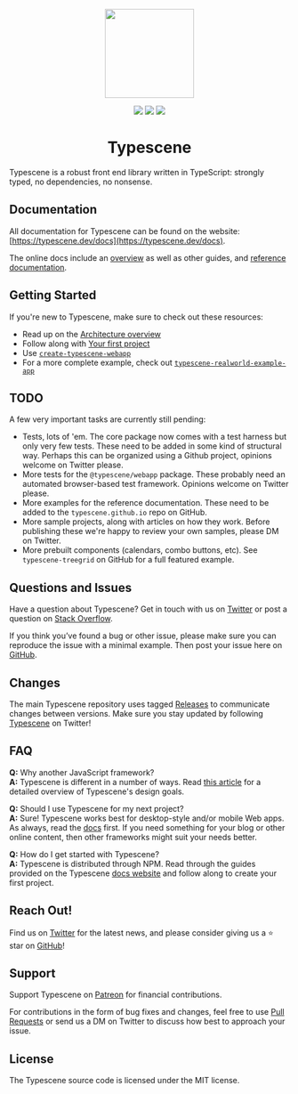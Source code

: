 <p align="center"><a href="https://typescene.dev"><img width="160" src="https://typescene.dev/assets/logo_detail.png"></a></p>

<p align="center">
  <a href="https://npmcharts.com/compare/typescene?minimal=true"><img src="https://img.shields.io/npm/dm/typescene.svg"></a>
  <a href="https://www.npmjs.com/package/typescene"><img src="https://img.shields.io/npm/v/typescene.svg"></a>
  <a href="https://www.npmjs.com/package/typescene"><img src="https://img.shields.io/npm/l/typescene.svg"></a>
</p>

<h1 align="center">Typescene</h1>

Typescene is a robust front end library written in TypeScript: strongly typed, no dependencies, no nonsense.

## Documentation

All documentation for Typescene can be found on the website: [https://typescene.dev/docs](https://typescene.dev/docs).

The online docs include an [overview](https://typescene.dev/docs/introduction/overview) as well as other guides, and [reference documentation](https://typescene.dev/docs).

## Getting Started

If you're new to Typescene, make sure to check out these resources:

- Read up on the [Architecture overview](https://typescene.dev/docs/introduction/overview)
- Follow along with [Your first project](https://typescene.dev/docs/guides/first)
- Use [`create-typescene-webapp`](https://github.com/typescene/create-typescene-webapp)
- For a more complete example, check out [`typescene-realworld-example-app`](https://github.com/typescene/typescene-realworld-example-app)

## TODO

A few very important tasks are currently still pending:

- Tests, lots of 'em. The core package now comes with a test harness but only very few tests. These need to be added in some kind of structural way. Perhaps this can be organized using a Github project, opinions welcome on Twitter please.
- More tests for the `@typescene/webapp` package. These probably need an automated browser-based test framework. Opinions welcome on Twitter please.
- More examples for the reference documentation. These need to be added to the `typescene.github.io` repo on GitHub.
- More sample projects, along with articles on how they work. Before publishing these we're happy to review your own samples, please DM on Twitter.
- More prebuilt components (calendars, combo buttons, etc). See `typescene-treegrid` on GitHub for a full featured example.

## Questions and Issues

Have a question about Typescene? Get in touch with us on [Twitter](https://twitter.com/typescene) or post a question on [Stack Overflow](https://stackoverflow.com/).

If you think you’ve found a bug or other issue, please make sure you can reproduce the issue with a minimal example. Then post your issue here on [GitHub](https://github.com/typescene/typescene/issues).

## Changes

The main Typescene repository uses tagged [Releases](https://github.com/typescene/typescene/releases) to communicate changes between versions. Make sure you stay updated by following [Typescene](https://twitter.com/typescene) on Twitter!

## FAQ

**Q:** Why another JavaScript framework? \
**A:** Typescene is different in a number of ways. Read [this article](https://typescene.dev/docs/introduction/goals) for a detailed overview of Typescene's design goals.

**Q:** Should I use Typescene for my next project? \
**A:** Sure! Typescene works best for desktop-style and/or mobile Web apps. As always, read the [docs](https://typescene.dev/docs) first. If you need something for your blog or other online content, then other frameworks might suit your needs better.

**Q:** How do I get started with Typescene? \
**A:** Typescene is distributed through NPM. Read through the guides provided on the Typescene [docs website](https://typescene.dev/docs) and follow along to create your first project.

## Reach Out!

Find us on [Twitter](https://twitter.com/typescene) for the latest news, and please consider giving us a ⭐️ star on [GitHub](https://github.com/typescene/typescene)!

## Support

Support Typescene on [Patreon](https://www.patreon.com/typescene) for financial contributions.

For contributions in the form of bug fixes and changes, feel free to use [Pull Requests](https://github.com/typescene/typescene/pulls) or send us a DM on Twitter to discuss how best to approach your issue.

## License

The Typescene source code is licensed under the MIT license.
